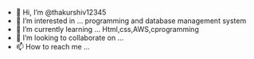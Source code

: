 - 👋 Hi, I’m @thakurshiv12345
- 👀 I’m interested in ... programming and database management system
- 🌱 I’m currently learning ... Html,css,AWS,cprogramming
- 💞️ I’m looking to collaborate on ... 
- 📫 How to reach me ... 

<!---
thakurshiv12345/thakurshiv12345 is a ✨ special ✨ repository because its `README.md` (this file) appears on your GitHub profile.
You can click the Preview link to take a look at your changes.
--->
